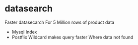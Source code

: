 # datasearch

Faster datasecarch For 5 Million rows of product data


- Mysql Index 
- Postflix Wildcard makes query faster Where data not found 
